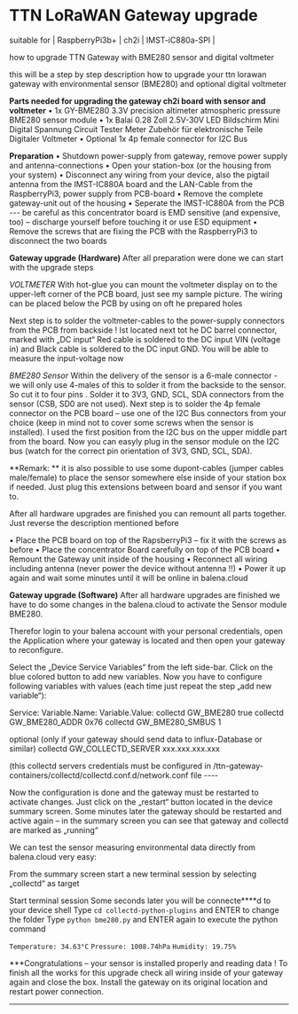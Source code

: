 # TTN LoRaWAN Gateway upgrade 
  
suitable for | RaspberryPi3b+ | ch2i | IMST-iC880a-SPI |  

how to upgrade TTN Gateway with BME280 sensor and digital voltmeter  

this will be a step by step description how to upgrade your ttn lorawan gateway with environmental sensor (BME280) and optional digital voltmeter

**Parts needed for upgrading the gateway ch2i board with sensor and voltmeter**
•	1x GY-BME280 3.3V precision altimeter atmospheric pressure BME280 sensor module
•	1x Balai 0.28 Zoll 2.5V-30V LED Bildschirm Mini Digital Spannung Circuit Tester Meter Zubehör für elektronische Teile Digitaler Voltmeter
•	Optional 1x 4p female connector for I2C Bus

**Preparation**
•	Shutdown power-supply from gateway, remove power supply and antenna-connections
•	Open your station-box (or the housing from your system)
•	Disconnect any wiring from your device, also the pigtail antenna from the IMST-IC880A board and the LAN-Cable from the RaspberryPi3, power supply from PCB-board
•	Remove the complete gateway-unit out of the housing
•	Seperate the IMST-IC880A from the PCB --- be careful as this concentrator board is EMD sensitive (and expensive, too) – discharge yourself before touching it or use ESD equipment
•	Remove the screws that are fixing the PCB with the RaspberryPi3 to disconnect the two boards

**Gateway upgrade (Hardware)**
After all preparation were done we can start with the upgrade steps

*VOLTMETER*
With hot-glue you can mount the voltmeter display on to the upper-left corner of the PCB board, just see my sample picture. The wiring can be placed below the PCB by using on oft he prepared holes

Next step is to solder the voltmeter-cables to the power-supply connectors from the PCB from backside ! Ist located next tot he DC barrel connector, marked with „DC input“ Red cable is soldered to the DC input VIN (voltage in) and Black cable is soldered to the DC input GND. You will be able to measure the input-voltage now

*BME280 Sensor*
Within the delivery of the sensor is a 6-male connector  - we will only use 4-males of this to solder it from the backside to the sensor. So cut it to four pins . Solder it to 3V3, GND, SCL, SDA connectors from the sensor (CSB, SD0 are not used). Next step is to solder the 4p female connector on the PCB board – use one of the I2C Bus connectors from your choice (keep in mind not to cover some screws when the sensor is installed). I used the first position from the I2C bus on the upper middle part from the board.  Now you can easyly plug in the sensor module on the I2C bus (watch for the correct pin orientation of 3V3, GND, SCL, SDA). 

**Remark: **
it is also possible to use some dupont-cables (jumper cables male/female) to place the sensor somewhere else inside of your station box if needed.  Just plug this extensions between board and sensor if you want to.

After all hardware upgrades are finished you can remount all parts together. Just reverse the description mentioned before

•	Place the PCB board on top of the RapsberryPi3 – fix it with the screws as before
•	Place the concentrator Board carefully on top of the PCB board
•	Remount the Gateway unit inside of the housing
•	Reconnect all wiring including antenna   (never power the device without antenna !!)
•	Power it up again and wait some minutes until it will be online in balena.cloud

**Gateway upgrade (Software)**
After all hardware upgrades are finished we have to do some changes in the balena.cloud to activate the Sensor module BME280. 

Therefor login to your balena account with your personal credentials, open the Application where your gateway is located and then open your gateway to reconfigure. 

Select the „Device Service Variables“  from the left side-bar. Click on the blue colored button to add new variables.  Now you have to configure following variables with values (each time just repeat the step „add new variable“):

Service:	Variable.Name:			Variable.Value: 
collectd		GW_BME280				true
collectd		GW_BME280_ADDR			0x76
collectd		GW_BME280_SMBUS			1

optional (only if your gateway should send data to influx-Database or similar)
collectd		GW_COLLECTD_SERVER	xxx.xxx.xxx.xxx

(this collectd servers credentials must be configured in /ttn-gateway-containers/collectd/collectd.conf.d/network.conf  file  ---- 

Now the configuration is done and the gateway must be restarted to activate changes. Just click on the „restart“ button located in the device summary screen. Some minutes later the gateway should be restarted and active again – in the summary screen you can see that gateway and collectd are marked as „running“

We can test the sensor measuring environmental data directly from balena.cloud very easy:

From the summary screen start a new terminal session by selecting „collectd“ as target

Start terminal session
Some seconds later you will be connecte****d to your device shell
Type `cd collectd-python-plugins` and ENTER to change the folder
Type `python bme280.py` and ENTER again to execute the python command

`Temperature: 34.63°C` 
`Pressure: 1008.74hPa` 
`Humidity: 19.75%`

***Congratulations – your sensor is installed properly and reading data ! 
To finish all the works for this upgrade check all wiring inside of your gateway again and close the box. Install the gateway on its original location and restart power connection.
***

<!--Document Version 1.2 from 06th October 2019-->
